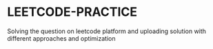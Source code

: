 # LEETCODE-PRACTICE
Solving the question on leetcode platform and uploading solution with different approaches and optimization
